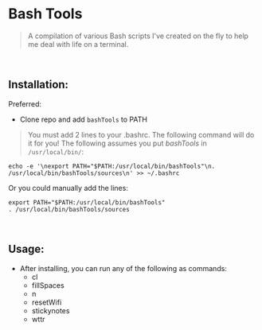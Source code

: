 # Bash Tools

> A compilation of various Bash scripts I've created on the fly to help me deal with life on a terminal.

<br/>

## Installation:

Preferred:
- Clone repo and add `bashTools` to PATH
> You must add 2 lines to your .bashrc. The following command will do it for you! The following assumes you put *bashTools* in `/usr/local/bin/`:
```
echo -e '\nexport PATH="$PATH:/usr/local/bin/bashTools"\n. /usr/local/bin/bashTools/sources\n' >> ~/.bashrc
```

Or you could manually add the lines:

```
export PATH="$PATH:/usr/local/bin/bashTools"
. /usr/local/bin/bashTools/sources
```

<br/>

## Usage:

- After installing, you can run any of the following as commands:
	* cl
	* fillSpaces
	* n
	* resetWifi
	* stickynotes
	* wttr
